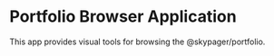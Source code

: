 # Portfolio Browser Application

This app provides visual tools for browsing the @skypager/portfolio.